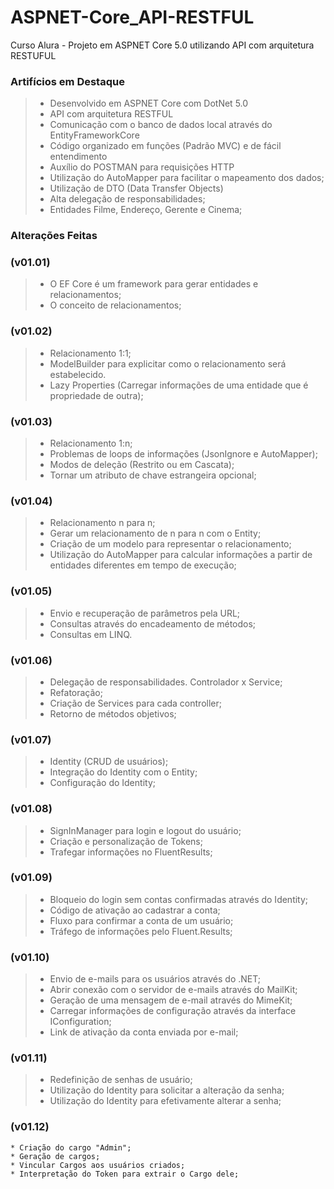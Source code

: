 # ASPNET-Core_API-RESTFUL
Curso Alura - Projeto em ASPNET Core 5.0 utilizando API com arquitetura RESTUFUL

### Artifícios em Destaque
> * Desenvolvido em ASPNET Core com DotNet 5.0
> * API com arquitetura RESTFUL
> * Comunicação com o banco de dados local através do EntityFrameworkCore
> * Código organizado em funções (Padrão MVC) e de fácil entendimento
> * Auxílio do POSTMAN para requisições HTTP
> * Utilização do AutoMapper para facilitar o mapeamento dos dados;
> * Utilização de DTO (Data Transfer Objects)
> * Alta delegação de responsabilidades;
> * Entidades Filme, Endereço, Gerente e Cinema;

### Alterações Feitas
### (v01.01)
> * O EF Core é um framework para gerar entidades e relacionamentos;
> * O conceito de relacionamentos;

### (v01.02)
> * Relacionamento 1:1;
> * ModelBuilder para explicitar como o relacionamento será estabelecido.
> * Lazy Properties (Carregar informações de uma entidade que é propriedade de outra);

### (v01.03)
> * Relacionamento 1:n;
> * Problemas de loops de informações (JsonIgnore e AutoMapper);
> * Modos de deleção (Restrito ou em Cascata);
> * Tornar um atributo de chave estrangeira opcional;

### (v01.04)
> * Relacionamento n para n;
> * Gerar um relacionamento de n para n com o Entity;
> * Criação de um modelo para representar o relacionamento;
> * Utilização do AutoMapper para calcular informações a partir de entidades diferentes em tempo de execução;

### (v01.05)
> * Envio e recuperação de parâmetros pela URL;    
> * Consultas através do encadeamento de métodos;
> * Consultas em LINQ.

### (v01.06)
> * Delegação de responsabilidades. Controlador x Service;
> * Refatoração;
> * Criação de Services para cada controller;
> * Retorno de métodos objetivos;

### (v01.07)
> * Identity (CRUD de usuários);
> * Integração do Identity com o Entity;
> * Configuração do Identity;

### (v01.08)
> * SignInManager para login e logout do usuário;
> * Criação e personalização de Tokens;    
> * Trafegar informações no FluentResults;

### (v01.09)
> * Bloqueio do login sem contas confirmadas através do Identity;
> * Código de ativação ao cadastrar a conta;
> * Fluxo para confirmar a conta de um usuário;
> * Tráfego de informações pelo Fluent.Results;

### (v01.10)
> * Envio de e-mails para os usuários através do .NET;
> * Abrir conexão com o servidor de e-mails através do MailKit;
> * Geração de uma mensagem de e-mail através do MimeKit;
> * Carregar informações de configuração através da interface IConfiguration;
> * Link de ativação da conta enviada por e-mail;

### (v01.11)
> * Redefinição de senhas de usuário;
> * Utilização do Identity para solicitar a alteração da senha;
> * Utilização do Identity para efetivamente alterar a senha;

### (v01.12)
	* Criação do cargo "Admin";
	* Geração de cargos;
	* Vincular Cargos aos usuários criados;
	* Interpretação do Token para extrair o Cargo dele;